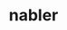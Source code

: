 ---
blog: http://blog.nabler.com/
facebook: https://facebook.com/nabler.analytics
linkedin: https://linkedin.com/company/311071
logohandle: nabler
sort: nabler
title: nabler
twitter: https://x.com/nablerUS
website: https://www.nabler.com/
---